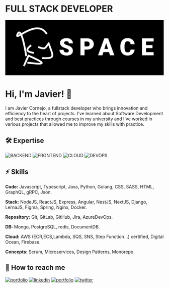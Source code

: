 
# FULL STACK DEVELOPER

<a href="https://www.jjcp.space" target="_blank">
    <picture>
        <!-- WebP format for modern browsers -->
        <source srcset="assets/logo.webp" type="image/webp">
        <!-- AVIF format for modern browsers that support it -->
        <source srcset="assets/logo.avif" type="image/avif">
        <!-- JPEG format for older browsers -->
        <img src="assets/logo.png" alt="jjcp.space">
    </picture>
</a>

# Hi, I'm Javier! 👋

I am Javier Cornejo, a fullstack developer who brings innovation and efficiency to the heart of projects. I've learned about Software Development and best practices through courses in my university and I've worked in various projects that allowed me to improve my skills with practice.

## 🛠 Expertise

![BACKEND](https://img.shields.io/badge/BACKEND-Experienced-354c7c)
![FRONTEND](https://img.shields.io/badge/FRONTEND-Freelance_projects-505a74)
![CLOUD](https://img.shields.io/badge/CLOUD-AWS_certified-b0b8ce)
![DEVOPS](https://img.shields.io/badge/SECURITY-Sonarqube_OWASP-BDBEBE)


## ⚡️ Skills

**Code:**  Javascript, Typescript, Java, Python, Golang, CSS, SASS, HTML, GraphQL, gRPC, Json.

**Stack:** NodeJS, ReactJS, Express, Angular, NestJS, NextJS, Django, LernaJS, Figma, Spring, Nginx, Docker.

**Repository:** Git, GitLab, GitHub, Jira, AzureDevOps.

**DB:** Mongo, PostgreSQL, redis, DocumentDB.

**Cloud:** AWS (ECR,ECS,Lambda, SQS, SNS, Step Function...) certified, Digital Ocean, Firebase.

**Concepts:** Scrum, Microservices, Design Patterns, Monorepo.

## 🔗 How to reach me

[![portfolio](https://img.shields.io/badge/my_portfolio-000?style=for-the-badge&logo=ko-fi&logoColor=white)](https://www.jjcp.space)
[![linkedin](https://img.shields.io/badge/linkedin-0A66C2?style=for-the-badge&logo=linkedin&logoColor=white)](https://www.linkedin.com/in/javier-jail-cornejo)
[![portfolio](https://img.shields.io/badge/GitHub-100000?style=for-the-badge&logo=github&logoColor=white)](https://github.com/shionAoi)
[![twitter](https://img.shields.io/badge/Gmail-D14836?style=for-the-badge&logo=gmail&logoColor=white)](mailto:javier.jail.cornejo@gmail.com)
